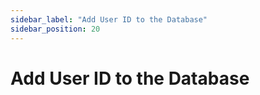 ```yaml
---
sidebar_label: "Add User ID to the Database"
sidebar_position: 20
---
```


# Add User ID to the Database
